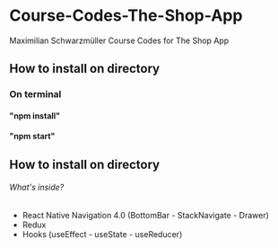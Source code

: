 # Course-Codes-The-Shop-App
Maximilian Schwarzmüller Course Codes for The Shop App


## How to install on directory
### On terminal

#### "npm install"
#### "npm start"

## How to install on directory
 
 ###### What's inside?
- React Native Navigation 4.0 (BottomBar - StackNavigate - Drawer)
- Redux
- Hooks (useEffect - useState - useReducer)

